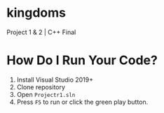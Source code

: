 # kingdoms
Project 1 &amp; 2 | C++ Final

# How Do I Run Your Code?
1. Install Visual Studio 2019+
2. Clone repository
3. Open `Projectr1.sln`
4. Press `F5` to run or click the green play button.

